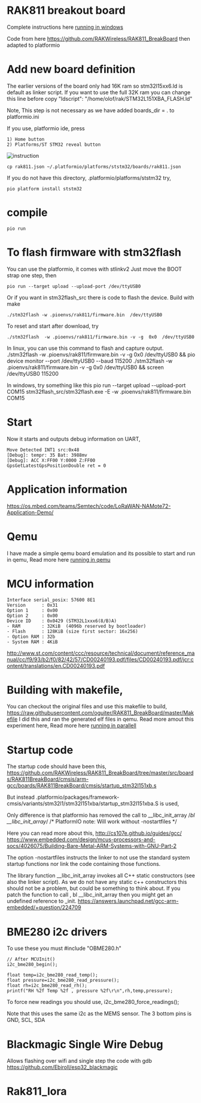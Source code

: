 # RAK811 breakout board

Complete instructions here [running in windows](./WINDOWS.md)

Code from here 
https://github.com/RAKWireless/RAK811_BreakBoard
then adapted to platformio

# Add new board definition

The earlier versions of the board only had 16K ram so stm32l15xx6.ld is default as linker script.
If you want to use the full 32K ram you can change this line before copy
        "ldscript": "/home/olof/rak/STM32L151XBA_FLASH.ld"

Note, This step is not necessary as we have added boards_dir = . to platformio.ini

If you use, platformio ide, press

    1) Home button
    2) Platforms/ST STM32 reveal button

![instruction](instruction.png)
    

    cp rak811.json ~/.platformio/platforms/ststm32/boards/rak811.json

If you do not have this directory, .platformio/platforms/ststm32 try, 
    
    pio platform install ststm32


# compile
    
    pio run


# To flash firmware with  stm32flash

You can use the platformio, it comes with stlinkv2
Just move the BOOT strap one step, then

    pio run --target upload --upload-port /dev/ttyUSB0


Or if you want in stm32flash_src there is code to flash the device. Build with make

    ./stm32flash -w .pioenvs/rak811/firmware.bin  /dev/ttyUSB0
To reset and start after download, try

    ./stm32flash  -w .pioenvs/rak811/firmware.bin -v -g  0x0  /dev/ttyUSB0

In linux, you can use this command to flash and capture output.
    ./stm32flash  -w .pioenvs/rak811/firmware.bin -v -g  0x0  /dev/ttyUSB0 && pio device monitor --port  /dev/ttyUSB0 --baud 115200
    ./stm32flash  -w .pioenvs/rak811/firmware.bin -v -g  0x0  /dev/ttyUSB0 && screen /dev/ttyUSB0 115200

In windows, try something like this
    pio run --target upload --upload-port COM15
    stm32flash_src/stm32flash.exe -E -w .pioenvs/rak811/firmware.bin COM15    

# Start
Now it starts and outputs debug information on UART,

    Move Detected INT1 src:0x48
    [Debug]: tempr: 35 Bat: 3988mv
    [Debug]: ACC X:FF00 Y:0000 Z:FF00
    GpsGetLatestGpsPositionDouble ret = 0


# Application information

https://os.mbed.com/teams/Semtech/code/LoRaWAN-NAMote72-Application-Demo/

# Qemu
I have made a simple qemu board emulation and its possible to start and run in qemu,
Read more here [running in qemu](./QEMU.md)

# MCU information

    Interface serial_posix: 57600 8E1
    Version      : 0x31
    Option 1     : 0x00
    Option 2     : 0x00
    Device ID    : 0x0429 (STM32L1xxx6(8/B)A)
    - RAM        : 32KiB  (4096b reserved by bootloader)
    - Flash      : 128KiB (size first sector: 16x256)
    - Option RAM : 32b
    - System RAM : 4KiB

http://www.st.com/content/ccc/resource/technical/document/reference_manual/cc/f9/93/b2/f0/82/42/57/CD00240193.pdf/files/CD00240193.pdf/jcr:content/translations/en.CD00240193.pdf

# Building with makefile,
You can checkout the original files and use this makefile to build,
https://raw.githubusercontent.com/oguiter/RAK811_BreakBoard/master/Makefile
I did this and ran the generated elf files in qemu.
Read more amout this experiment here,
Read more here [running in parallell](./parallell_run.md)


# Startup code
The startup code should have been this,
https://github.com/RAKWireless/RAK811_BreakBoard/tree/master/src/boards/RAK811BreakBoard/cmsis/arm-gcc/boards/RAK811BreakBoard/cmsis/startup_stm32l151xb.s

But instead
    .platformio/packages/framework-cmsis/variants/stm32l1/stm32l151xba/startup_stm32l151xba.S
is used,

Only difference is that platformio has removed the call to __libc_init_array
    /*bl __libc_init_array*/ /* PlatformIO note: Will work without -nostartfiles */

Here you can read more about this,
http://cs107e.github.io/guides/gcc/
https://www.embedded.com/design/mcus-processors-and-socs/4026075/Building-Bare-Metal-ARM-Systems-with-GNU-Part-2

The option -nostartfiles instructs the linker to not use the standard system startup functions nor link the code containing those functions.

 The library function __libc_init_array invokes all C++ static constructors (see also the linker script).
 As we do not have any static c++ constructors this should not be a problem, but could be something to think about.
 If you patch the function to call , bl __libc_init_array then you might get an undefined reference to _init.
 https://answers.launchpad.net/gcc-arm-embedded/+question/224709

# BME280 i2c drivers

To use these you must 
    #include "OBME280.h"

    // After MCUInit()
    i2c_bme280_begin();

    float temp=i2c_bme280_read_temp();
    float pressure=i2c_bme280_read_pressure();
    float rh=i2c_bme280_read_rh();
    printf("RH %2f Temp %2f , pressure %2f\r\n",rh,temp,pressure);

To force new readings you should use,
    i2c_bme280_force_readings();

Note that this uses the same i2c as the MEMS sensor. The 3 
bottom pins is GND, SCL, SDA


# Blackmagic Single Wire Debug

Allows flashing over wifi and single step the code with gdb
https://github.com/Ebiroll/esp32_blackmagic
# Rak811_lora
